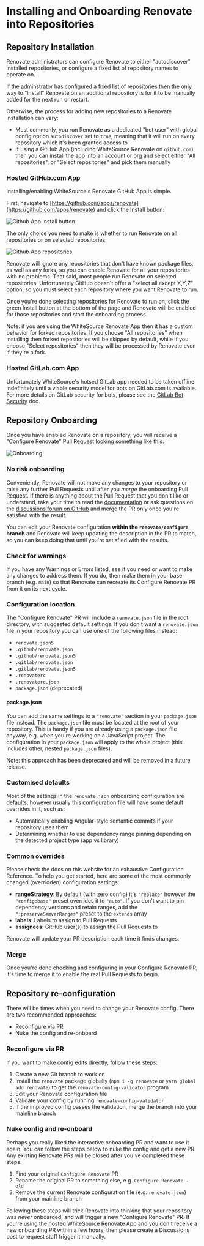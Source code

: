 # Installing and Onboarding Renovate into Repositories

## Repository Installation

Renovate administrators can configure Renovate to either "autodiscover" installed repositories, or configure a fixed list of repository names to operate on.

If the adminstrator has configured a fixed list of repositories then the only way to "install" Renovate on an additional repository is for it to be manually added for the next run or restart.

Otherwise, the process for adding new repositories to a Renovate installation can vary:

- Most commonly, you run Renovate as a dedicated "bot user" with global config option `autodiscover` set to `true`, meaning that it will run on every repository which it's been granted access to
- If using a GitHub App (including WhiteSource Renovate on `github.com`) then you can install the app into an account or org and select either "All repositories", or "Select repositories" and pick them manually

### Hosted GitHub.com App

Installing/enabling WhiteSource's Renovate GitHub App is simple.

First, navigate to [https://github.com/apps/renovate](https://github.com/apps/renovate) and click the Install button:

![Github App Install button](assets/images/github-app-install.png)

The only choice you need to make is whether to run Renovate on all repositories or on selected repositories:

![Github App repositories](assets/images/github-app-choose-repos.png)

Renovate will ignore any repositories that don't have known package files, as well as any forks, so you can enable Renovate for all your repositories with no problems.
That said, most people run Renovate on selected repositories.
Unfortunately GitHub doesn't offer a "select all except X,Y,Z" option, so you must select each repository where you want Renovate to run.

Once you're done selecting repositories for Renovate to run on, click the green Install button at the bottom of the page and Renovate will be enabled for those repositories and start the onboarding process.

Note: if you are using the WhiteSource Renovate App then it has a custom behavior for forked repositories.
If you choose "All repositories" when installing then forked repositories will be skipped by default, while if you choose "Select repositories" then they will be processed by Renovate even if they're a fork.

### Hosted GitLab.com App

Unfortunately WhiteSource's hotsed GitLab app needed to be taken offline indefinitely until a viable security model for bots on GitLab.com is available.
For more details on GitLab security for bots, please see the [GitLab Bot Security](../gitlab-bot-security.md) doc.

## Repository Onboarding

Once you have enabled Renovate on a repository, you will receive a "Configure Renovate" Pull Request looking something like this:

![Onboarding](assets/images/onboarding.png)

### No risk onboarding

Conveniently, Renovate will not make any changes to your repository or raise any further Pull Requests until after you _merge_ the onboarding Pull Request.
If there is anything about the Pull Request that you don't like or understand, take your time to read the [documentation](https://docs.renovatebot.com) or ask questions on the [discussions forum on GitHub](https://github.com/renovatebot/renovate/discussions) and merge the PR only once you're satisfied with the result.

You can edit your Renovate configuration **within the `renovate/configure` branch** and Renovate will keep updating the description in the PR to match, so you can keep doing that until you're satisfied with the results.

### Check for warnings

If you have any Warnings or Errors listed, see if you need or want to make any changes to address them.
If you do, then make them in your base branch (e.g. `main`) so that Renovate can recreate its Configure Renovate PR from it on its next cycle.

### Configuration location

The "Configure Renovate" PR will include a `renovate.json` file in the root directory, with suggested default settings.
If you don't want a `renovate.json` file in your repository you can use one of the following files instead:

- `renovate.json5`
- `.github/renovate.json`
- `.github/renovate.json5`
- `.gitlab/renovate.json`
- `.gitlab/renovate.json5`
- `.renovaterc`
- `.renovaterc.json`
- `package.json` (deprecated)

#### package.json

You can add the same settings to a `"renovate"` section in your `package.json` file instead.
The `package.json` file must be located at the root of your repository.
This is handy if you are already using a `package.json` file anyway, e.g. when you're working on a JavaScript project.
The configuration in your `package.json` will apply to the whole project (this includes other, nested `package.json` files).

Note: this approach has been deprecated and will be removed in a future release.

### Customised defaults

Most of the settings in the `renovate.json` onboarding configuration are defaults, however usually this configuration file will have some default overrides in it, such as:

- Automatically enabling Angular-style semantic commits if your repository uses them
- Determining whether to use dependency range pinning depending on the detected project type (app vs library)

### Common overrides

Please check the docs on this website for an exhaustive Configuration Reference.
To help you get started, here are some of the most commonly changed (overridden) configuration settings:

- **rangeStrategy**: By default (with zero config) it's `"replace"` however the `"config:base"` preset overrides it to `"auto"`. If you don't want to pin dependency versions and retain ranges, add the `":preserveSemverRanges"` preset to the `extends` array
- **labels**: Labels to assign to Pull Requests
- **assignees**: GitHub user(s) to assign the Pull Requests to

Renovate will update your PR description each time it finds changes.

### Merge

Once you're done checking and configuring in your Configure Renovate PR, it's time to merge it to enable the real Pull Requests to begin.

## Repository re-configuration

There will be times when you need to change your Renovate config.
There are two recommended approaches:

- Reconfigure via PR
- Nuke the config and re-onboard

### Reconfigure via PR

If you want to make config edits directly, follow these steps:

1. Create a new Git branch to work on
1. Install the `renovate` package globally (`npm i -g renovate` or `yarn global add renovate`) to get the `renovate-config-validator` program
1. Edit your Renovate configuration file
1. Validate your config by running `renovate-config-validator`
1. If the improved config passes the validation, merge the branch into your mainline branch

### Nuke config and re-onboard

Perhaps you really liked the interactive onboarding PR and want to use it again.
You can follow the steps below to nuke the config and get a new PR.
Any existing Renovate PRs will be closed after you've completed these steps.

1. Find your original `Configure Renovate` PR
1. Rename the original PR to something else, e.g. `Configure Renovate - old`
1. Remove the current Renovate configuration file (e.g. `renovate.json`) from your mainline branch

Following these steps will trick Renovate into thinking that your repository was _never_ onboarded, and will trigger a new "Configure Renovate" PR.
If you're using the hosted WhiteSource Renovate App and you don't receive a new onboarding PR within a few hours, then please create a Discussions post to request staff trigger it manually.
